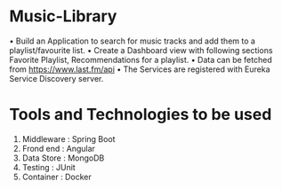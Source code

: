 # Music-Library

• Build an Application to search for music tracks and add them to a playlist/favourite list. 
• Create a Dashboard view with following sections Favorite Playlist, Recommendations for a playlist. 
• Data can be fetched from https://www.last.fm/api
• The Services are registered with Eureka Service Discovery server.

# Tools and Technologies to be used
1. Middleware : Spring Boot
2. Frond end : Angular
3. Data Store : MongoDB
4. Testing : JUnit
5. Container : Docker

